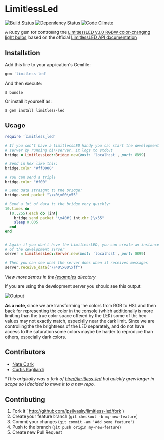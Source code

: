 # LimitlessLed

[![Build Status](https://travis-ci.org/jpsilvashy/limitless-led.png?branch=master)](https://travis-ci.org/jpsilvashy/limitless-led)
[![Dependency Status](https://gemnasium.com/jpsilvashy/limitless-led.png)](https://gemnasium.com/jpsilvashy/limitless-led)
[![Code Climate](https://codeclimate.com/github/jpsilvashy/limitless-led.png)](https://codeclimate.com/github/jpsilvashy/limitless-led)

A Ruby gem for controlling the [LimitlessLED v3.0 RGBW color-changing light bulbs](http://www.limitlessled.com/), based on the official [LimitlessLED API documentation](http://www.limitlessled.com/dev/).

## Installation

Add this line to your application's Gemfile:

``` ruby
gem 'limitless-led'
```

And then execute:

    $ bundle

Or install it yourself as:

    $ gem install limitless-led

## Usage

``` ruby
require 'limitless_led'

# If you don't have a LimitlessLED handy you can start the development
# server by running bin/server, it logs to stdout
bridge = LimitlessLed::Bridge.new(host: 'localhost', port: 8899)

# Send in hex like this:
bridge.color "#ff0000"

# You can send a triple
bridge.color "#f00"

# Send data straight to the bridge:
bridge.send_packet "\x40\x00\x55"

# Send a lot of data to the bridge very quickly:
10.times do
  (0..255).each do |int|
    bridge.send_packet "\x40#{ int.chr }\x55"
    sleep 0.005
  end
end


# Again if you don't have the LimitlessLED, you can create an instance
# of the development server
server = LimitlessLed::Server.new(host: 'localhost', port: 8899)

# Then you can see what the server does when it receives messages
server.receive_data("\x40\x00\xff")
```

_View more demos in the [/examples](https://github.com/jpsilvashy/limitless-led/tree/master/examples) directory_

If you are using the development server you should see this output:

![Output](https://www.evernote.com/shard/s5/sh/8d51bc75-7d2b-4e23-a3c8-05e5742ec333/89bd43c12107a6e2d69bad91a526220c/deep/0/server.jpg)

**As a note,** since we are transforming the colors from RGB to HSL and then back for representing the color in the console (which additionally is more limiting than the true color space offered by the LED) some of the hex values may not exactly match, especially near the dark limit. Since we are controlling the the brightness of the LED separately, and do not have access to the saturation some colors maybe be harder to reproduce than others, especially dark colors.

## Contributors

- [Nate Clark](https://github.com/heythisisnate)
- [Curtis Gagliardi](https://github.com/cgag)

*_This originally was a fork of [hired/limitless-led](https://github.com/hired/limitless-led) but quickly grew larger in scope so I decided to move it to a new repo._

## Contributing
1. Fork it ( http://github.com/jpsilvashy/limitless-led/fork )
2. Create your feature branch (`git checkout -b my-new-feature`)
3. Commit your changes (`git commit -am 'Add some feature'`)
4. Push to the branch (`git push origin my-new-feature`)
5. Create new Pull Request

